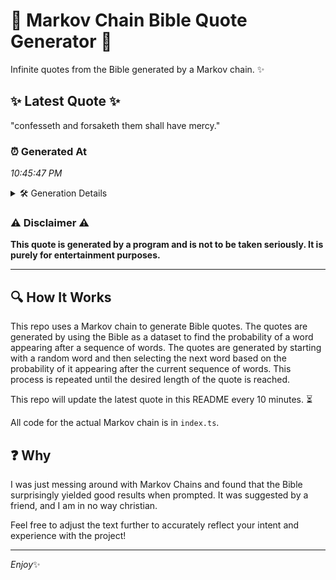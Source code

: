# 📖 Markov Chain Bible Quote Generator 📖

Infinite quotes from the Bible generated by a Markov chain. ✨

## ✨ Latest Quote ✨
"confesseth and forsaketh them shall have mercy."

### ⏰ Generated At
*10:45:47 PM*

<details>
    <summary>🛠️ Generation Details</summary>
    <p>
        <strong>🌱 Seed:</strong> confesseth<br>
        <strong>🔄 Iterations:</strong> 6<br>
        <strong>📜 Context History:</strong><br>[ confesseth ]: and<br>[ confesseth, and ]: forsaketh<br>[ confesseth, and, forsaketh ]: them<br>[ confesseth, and, forsaketh, them ]: shall<br>[ confesseth, and, forsaketh, them, shall ]: have<br>[ confesseth, and, forsaketh, them, shall, have ]: mercy.<br>
    </p>
</details>

### ⚠️ Disclaimer ⚠️
**This quote is generated by a program and is not to be taken seriously. It is purely for entertainment purposes.**

---

## 🔍 How It Works

This repo uses a Markov chain to generate Bible quotes. The quotes are generated by using the Bible as a dataset to find the probability of a word appearing after a sequence of words. The quotes are generated by starting with a random word and then selecting the next word based on the probability of it appearing after the current sequence of words. This process is repeated until the desired length of the quote is reached.

This repo will update the latest quote in this README every 10 minutes. ⏳

All code for the actual Markov chain is in `index.ts`.

## ❓ Why

I was just messing around with Markov Chains and found that the Bible surprisingly yielded good results when prompted. 
It was suggested by a friend, and I am in no way christian.

Feel free to adjust the text further to accurately reflect your intent and experience with the project!

---

*Enjoy*✨

